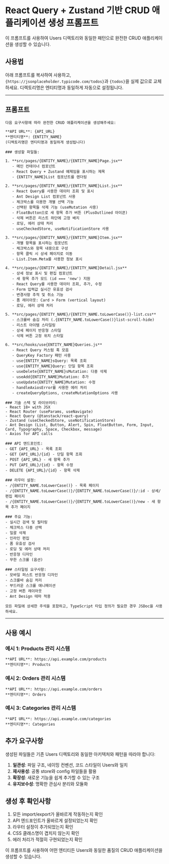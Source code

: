 # React Query + Zustand 기반 CRUD 애플리케이션 생성 프롬프트

이 프롬프트를 사용하여 Users 디렉토리와 동일한 패턴으로 완전한 CRUD 애플리케이션을 생성할 수 있습니다.

## 사용법

아래 프롬프트를 복사하여 사용하고, `{https://jsonplaceholder.typicode.com/todos}`과 `{todos}`을 실제 값으로 교체하세요. 디렉토리명은 엔티티명과 동일하게 자동으로 설정됩니다.

---

## 프롬프트

```
다음 요구사항에 따라 완전한 CRUD 애플리케이션을 생성해주세요:

**API URL**: {API_URL}
**엔티티명**: {ENTITY_NAME}
(디렉토리명은 엔티티명과 동일하게 생성됩니다)

### 생성할 파일들:

1. **src/pages/{ENTITY_NAME}/{ENTITY_NAME}Page.jsx**
   - 메인 컨테이너 컴포넌트
   - React Query + Zustand 예제임을 표시하는 제목
   - {ENTITY_NAME}List 컴포넌트를 렌더링

2. **src/pages/{ENTITY_NAME}/{ENTITY_NAME}List.jsx**
   - React Query를 사용한 데이터 조회 및 표시
   - Ant Design List 컴포넌트 사용
   - 체크박스를 이용한 개별 선택 기능
   - 선택된 항목들 삭제 기능 (useMutation 사용)
   - FloatButton으로 새 항목 추가 버튼 (PlusOutlined 아이콘)
   - 삭제 버튼은 리스트 하단에 고정 배치
   - 로딩, 에러 상태 처리
   - useCheckedStore, useNotificationStore 사용

3. **src/pages/{ENTITY_NAME}/{ENTITY_NAME}Item.jsx**
   - 개별 항목을 표시하는 컴포넌트
   - 체크박스와 항목 내용으로 구성
   - 항목 클릭 시 상세 페이지로 이동
   - List.Item.Meta를 사용한 정보 표시

4. **src/pages/{ENTITY_NAME}/{ENTITY_NAME}Detail.jsx**
   - 상세 정보 표시 및 편집 컴포넌트
   - 새 항목 추가 모드 (id === 'new') 지원
   - React Query를 사용한 데이터 조회, 추가, 수정
   - Form 입력값 실시간 유효성 검사
   - 변경사항 추적 및 취소 기능
   - 폼 레이아웃: Card > Form (vertical layout)
   - 로딩, 에러 상태 처리

5. **src/pages/{ENTITY_NAME}/{ENTITY_NAME.toLowerCase()}-list.css**
   - 스크롤바 숨김 처리 (.{ENTITY_NAME.toLowerCase()}list-scroll-hide)
   - 리스트 아이템 스타일링
   - 상세 페이지 반응형 스타일
   - 삭제 버튼 고정 위치 스타일

6. **src/hooks/use{ENTITY_NAME}Queries.js**
   - React Query 커스텀 훅 모음
   - QueryKey Factory 패턴 사용
   - use{ENTITY_NAME}sQuery: 목록 조회
   - use{ENTITY_NAME}Query: 단일 항목 조회
   - useDelete{ENTITY_NAME}sMutation: 다중 삭제
   - useAdd{ENTITY_NAME}Mutation: 추가
   - useUpdate{ENTITY_NAME}Mutation: 수정
   - handleAxiosError를 사용한 에러 처리
   - createQueryOptions, createMutationOptions 사용

### 기술 스택 및 라이브러리:
- React 18+ with JSX
- React Router (useParams, useNavigate)
- React Query (@tanstack/react-query)
- Zustand (useCheckedStore, useNotificationStore)
- Ant Design (List, Button, Alert, Spin, FloatButton, Form, Input, Card, Typography, Space, Checkbox, message)
- Axios for API calls

### API 엔드포인트:
- GET {API_URL} - 목록 조회
- GET {API_URL}/{id} - 단일 항목 조회
- POST {API_URL} - 새 항목 추가
- PUT {API_URL}/{id} - 항목 수정
- DELETE {API_URL}/{id} - 항목 삭제

### 라우터 설정:
- /{ENTITY_NAME.toLowerCase()} - 목록 페이지
- /{ENTITY_NAME.toLowerCase()}/{ENTITY_NAME.toLowerCase()}/:id - 상세/편집 페이지
- /{ENTITY_NAME.toLowerCase()}/{ENTITY_NAME.toLowerCase()}/new - 새 항목 추가 페이지

### 주요 기능:
- 실시간 검색 및 필터링
- 체크박스 다중 선택
- 일괄 삭제
- 인라인 편집
- 폼 유효성 검사
- 로딩 및 에러 상태 처리
- 반응형 디자인
- 무한 스크롤 (옵션)

### 스타일링 요구사항:
- 모바일 퍼스트 반응형 디자인
- 스크롤바 숨김 처리
- 부드러운 스크롤 애니메이션
- 고정 버튼 레이아웃
- Ant Design 테마 적용

모든 파일에 상세한 주석을 포함하고, TypeScript 타입 정의가 필요한 경우 JSDoc을 사용하세요.
```

---

## 사용 예시

### 예시 1: Products 관리 시스템
```
**API URL**: https://api.example.com/products
**엔티티명**: Products
```

### 예시 2: Orders 관리 시스템
```
**API URL**: https://api.example.com/orders
**엔티티명**: Orders
```

### 예시 3: Categories 관리 시스템
```
**API URL**: https://api.example.com/categories
**엔티티명**: Categories
```

## 추가 요구사항

생성된 파일들은 기존 Users 디렉토리와 동일한 아키텍처와 패턴을 따라야 합니다:

1. **일관성**: 파일 구조, 네이밍 컨벤션, 코드 스타일이 Users와 일치
2. **재사용성**: 공통 store와 config 파일들을 활용
3. **확장성**: 새로운 기능을 쉽게 추가할 수 있는 구조
4. **유지보수성**: 명확한 관심사 분리와 모듈화

## 생성 후 확인사항

1. 모든 import/export가 올바르게 작동하는지 확인
2. API 엔드포인트가 올바르게 설정되었는지 확인
3. 라우터 설정이 추가되었는지 확인
4. CSS 클래스명이 겹치지 않는지 확인
5. 에러 처리가 적절히 구현되었는지 확인

이 프롬프트를 사용하여 어떤 엔티티든 Users와 동일한 품질의 CRUD 애플리케이션을 생성할 수 있습니다.
